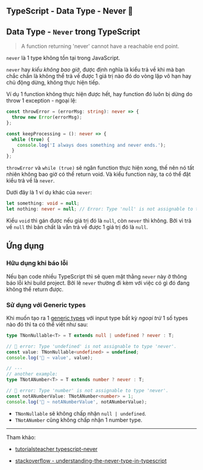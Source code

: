 ## TypeScript - Data Type - Never 🚫

## Data Type - `Never` trong TypeScript

> A function returning 'never' cannot have a reachable end point.

`never` là 1 type không tồn tại trong JavaScript.

`never` hay _kiểu không bao giờ_, được định nghĩa là kiểu trả về khi mà bạn chắc chắn là không thể trả về được 1 giá trị nào đó do vòng lặp vô hạn hay chủ động dừng, không thực hiện tiếp.

Ví dụ 1 function không thực hiện được hết, hay function đó luôn bị dừng do throw 1 exception - ngoại lệ:

```ts
const throwError = (errorMsg: string): never => {
  throw new Error(errorMsg);
};

const keepProcessing = (): never => {
  while (true) {
    console.log('I always does something and never ends.');
  }
};
```

`throwError` và `while (true)` sẽ ngăn function thực hiện xong, thế nên nó tất nhiên không bao giờ có thể return void. Và kiểu function này, ta có thể đặt kiểu trả về là `never`.

Dưới đây là 1 ví dụ khác của `never`:

```ts
let something: void = null;
let nothing: never = null; // Error: Type 'null' is not assignable to type 'never'
```

Kiểu `void` thì gán được nếu giá trị đó là `null`, còn `never` thì không. Bởi vì trả về `null` thì bản chất là vẫn trả về được 1 giá trị đó là `null`.

## Ứng dụng

### Hữu dụng khi báo lỗi

Nếu bạn code nhiều TypeScript thì sẽ quen mặt thằng `never` này ở thông báo lỗi khi build project. Bởi lẽ `never` thường đi kèm với việc có gì đó đang không thể return được.

### Sử dụng với Generic types

Khi muốn tạo ra 1 [generic types](https://www.typescriptlang.org/docs/handbook/2/generics.html#generic-types) với input type bất kỳ _ngoại trừ_ 1 số types nào đó thì ta có thể viết như sau:

```ts
type TNonNullable<T> = T extends null | undefined ? never : T;

// 🚫 error: Type 'undefined' is not assignable to type 'never'.
const value: TNonNullable<undefined> = undefined;
console.log('🚀 ~ value', value);

// ---
// another example:
type TNotANumber<T> = T extends number ? never : T;

// 🚫 error: Type 'number' is not assignable to type 'never'.
const notANumberValue: TNotANumber<number> = 1;
console.log('🚀 ~ notANumberValue', notANumberValue);
```

- `TNonNullable` sẽ không chấp nhận `null | undefined`.
- `TNotANumber` cũng không chấp nhận 1 number type.

---

Tham khảo:

- [tutorialsteacher typescript-never](https://www.tutorialsteacher.com/typescript/typescript-never)

- [stackoverflow - understanding-the-never-type-in-typescript](https://stackoverflow.com/questions/40225384/understanding-the-never-type-in-typescript-2)
